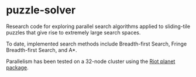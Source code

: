 puzzle-solver
=============

Research code for exploring parallel search algorithms
applied to sliding-tile puzzles that give rise to
extremely large search spaces.

To date, implemented search methods include Breadth-first Search,
Fringe Breadth-first Search, and A*.

Parallelism has been tested on a 32-node cluster
using the [Riot planet package](http://planet.racket-lang.org/display.ss?package=riot.plt&owner=gcr).
